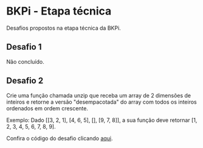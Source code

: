 # BKPi - Etapa técnica
Desafios propostos na etapa técnica da BKPi.

## Desafio 1
Não concluído.

## Desafio 2
Crie uma função chamada unzip que receba um array de 2 dimensões de inteiros e retorne a versão "desempacotada" do array com todos os inteiros ordenados em ordem crescente.

Exemplo:
Dado [[3, 2, 1], [4, 6, 5], [], [9, 7, 8]], a sua função deve retornar [1, 2, 3, 4, 5, 6, 7, 8, 9].

Confira o código do desafio clicando [aqui](https://github.com/MatheusRoichman/Desafio-BKPi/blob/main/desafio-2/main.dart).